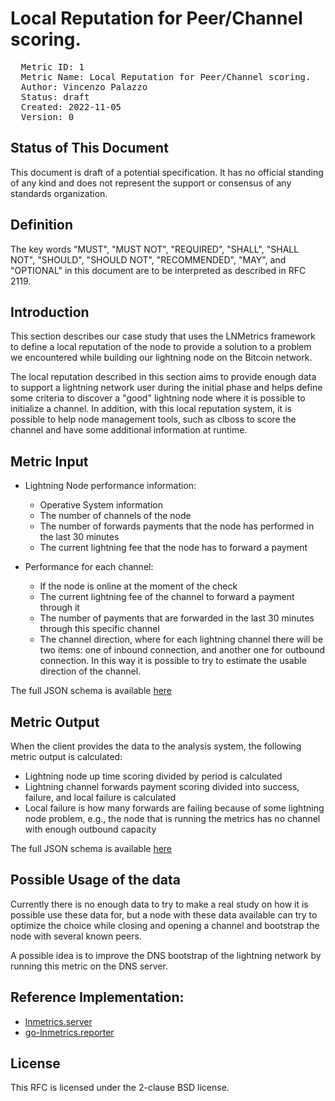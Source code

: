 # Local Reputation for Peer/Channel scoring.

<pre>
  Metric ID: 1
  Metric Name: Local Reputation for Peer/Channel scoring.
  Author: Vincenzo Palazzo <vicenzo.palazzo@protonmail.com>
  Status: draft
  Created: 2022-11-05
  Version: 0
</pre>

## Status of This Document

This document is draft of a potential specification. It has no official standing of any kind and 
does not represent the support or consensus of any standards organization.

## Definition

The key words "MUST", "MUST NOT", "REQUIRED", "SHALL", "SHALL NOT", "SHOULD", "SHOULD NOT", "RECOMMENDED", 
"MAY", and "OPTIONAL" in this document are to be interpreted as described in RFC 2119.

## Introduction

This section describes our case study that uses the LNMetrics framework to define a local 
reputation of the node to provide a solution to a problem we encountered while building 
our lightning node on the Bitcoin network. 

The local reputation described in this section aims to provide enough data to support a 
lightning network user during the initial phase and helps define some criteria to discover 
a "good" lightning node where it is possible to initialize a channel. In addition, with this 
local reputation system, it is possible to help node management tools, such as clboss 
to score the channel and have some additional information at runtime.

## Metric Input

- Lightning Node performance information:
  - Operative System information
  - The number of channels of the node
  - The number of forwards payments that the node has performed in the last 30 minutes
  - The current lightning fee that the node has to forward a payment

- Performance for each channel:
  - If the node is online at the moment of the check
  - The current lightning fee of the channel to forward a payment through it
  - The number of payments that are forwarded in the last 30 minutes through this specific channel
  - The channel direction, where for each lightning channel there will be two items: one of inbound connection, and another one for outbound connection. In this way it is possible to try to estimate the usable direction of the channel.


The full JSON schema is available [here](https://raw.githubusercontent.com/LNOpenMetrics/lnmetrics.rfc/main/schemas/metric_1_input.schema.json)

## Metric Output

When the client provides the data to the analysis system, the following metric output 
is calculated:

- Lightning node up time scoring divided by period is calculated
- Lightning channel forwards payment scoring divided into success, failure, and local failure is calculated
- Local failure is how many forwards are failing because of some lightning node problem, e.g., the node that is running the metrics has no channel with enough outbound capacity


The full JSON schema is available [here](https://raw.githubusercontent.com/LNOpenMetrics/lnmetrics.rfc/main/schemas/metric_1_output.schema.json )

## Possible Usage of the data

Currently there is no enough data to try to make a real study on how it 
is possible use these data for, but a node with these data available can 
try to optimize the choice while closing and opening a channel and bootstrap the node with
several known peers.

A possible idea is to improve the DNS bootstrap of the lightning network by running
this metric on the DNS server.

## Reference Implementation:

- [lnmetrics.server](https://github.com/LNOpenMetrics/lnmetrics.server)
- [go-lnmetrics.reporter](https://github.com/LNOpenMetrics/go-lnmetrics.reporter)

## License

This RFC is licensed under the 2-clause BSD license.
